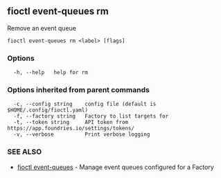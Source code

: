 ## fioctl event-queues rm

Remove an event queue

```
fioctl event-queues rm <label> [flags]
```

### Options

```
  -h, --help   help for rm
```

### Options inherited from parent commands

```
  -c, --config string    config file (default is $HOME/.config/fioctl.yaml)
  -f, --factory string   Factory to list targets for
  -t, --token string     API token from https://app.foundries.io/settings/tokens/
  -v, --verbose          Print verbose logging
```

### SEE ALSO

* [fioctl event-queues](fioctl_event-queues.md)	 - Manage event queues configured for a Factory

